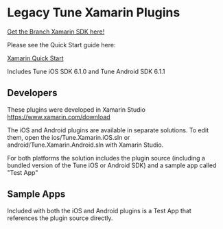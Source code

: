 # Legacy Tune Xamarin Plugins

[Get the Branch Xamarin SDK here!](https://github.com/BranchMetrics/xamarin-branch-deep-linking-attribution)

Please see the Quick Start guide here:

[Xamarin Quick Start](https://developers.tune.com/sdk/xamarin-quick-start/#code-platform-xamarin)

Includes Tune iOS SDK 6.1.0 and Tune Android SDK 6.1.1

## Developers

These plugins were developed in Xamarin Studio https://www.xamarin.com/download

The iOS and Android plugins are available in separate solutions. To edit them, open the ios/Tune.Xamarin.iOS.sln or android/Tune.Xamarin.Android.sln with Xamarin Studio.

For both platforms the solution includes the plugin source (including a bundled version of the Tune iOS or Android SDK) and a sample app called "Test App"

## Sample Apps

Included with both the iOS and Android plugins is a Test App that references the plugin source directly.
